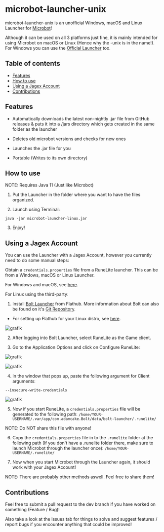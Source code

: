 # microbot-launcher-unix

microbot-launcher-unix is an unofficial Windows, macOS and Linux Launcher for [Microbot](https://github.com/chsami/microbot)!

Although it can be used on all 3 platforms just fine, it is mainly intended for using Microbot on macOS or Linux (Hence why the -unix is in the name!). For Windows you can use the [Official Launcher](https://themicrobot.com/) too.

## Table of contents
- [Features](#features)
- [How to use](#how-to-use)
- [Using a Jagex Account](#using-a-jagex-account)
- [Contributions](#contributions)

## Features
- Automatically downloads the latest non-nightly .jar file from GitHub releases & puts it into a /jars directory which gets created in the same folder as the launcher

- Deletes old microbot versions and checks for new ones
  
- Launches the .jar file for you

- Portable (Writes to its own directory)

## How to use
NOTE: Requires Java 11 (Just like Microbot)

1. Put the Launcher in the folder where you want to have the files organized.
   
2. Launch using Terminal:
```
java -jar microbot-launcher-linux.jar
```

3. Enjoy!

## Using a Jagex Account
You can use the Launcher with a Jagex Account, however you currently need to do some manual steps:

Obtain a `credentials.properties` file from a RuneLite launcher. This can be from a Windows, macOS or Linux Launcher. 

For Windows and macOS, see [here](https://github.com/runelite/runelite/wiki/Using-Jagex-Accounts).

For Linux using the third-party:

1. Install [Bolt Launcher](https://flathub.org/apps/com.adamcake.Bolt) from Flathub. More information about Bolt can also be found on it's [Git Repository](https://github.com/adamcake/Bolt?tab=readme-ov-file#table-of-contents).

- For setting up Flathub for your Linux distro, see [here](https://flathub.org/setup).

![grafik](https://github.com/user-attachments/assets/4ff433fe-a889-4d31-907f-59448105c288)

2. After logging into Bolt Launcher, select RuneLite as the Game client.

3. Go to the Application Options and click on Configure RuneLite:

![grafik](https://github.com/user-attachments/assets/169546ca-a6e6-49db-99d0-8d7c0eaaa631)

![grafik](https://github.com/user-attachments/assets/b1922d08-05c4-426c-8180-a6b4b7819d0c)

4. In the window that pops up, paste the following argument for Client arguments:
```
--insecure-write-credentials
```

![grafik](https://github.com/user-attachments/assets/3c99760e-85dd-44a4-9782-2204a7b9ee7c)

5. Now if you start RuneLite, a `credentials.properties` file will be generated to the following path: `/home/YOUR-USERNAME/.var/app/com.adamcake.Bolt/data/bolt-launcher/.runelite/`

NOTE: Do NOT share this file with anyone!

6. Copy the `credentials.properties` file in to the `.runelite` folder at the following path (If you don't have a .runelite folder there, make sure to launch Microbot through the launcher once): `/home/YOUR-USERNAME/.runelite/`

7. Now when you start Microbot through the Launcher again, it should work with your Jagex Account!

NOTE: There are probably other methods aswell. Feel free to share them!

## Contributions
Feel free to submit a pull request to the dev branch if you have worked on something (Feature / Bug)! 

Also take a look at the Issues tab for things to solve and suggest features / report bugs if you encounter anything that could be improved!

